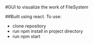 #GUI to visualize the work of FileSystem 

##Built using react.
To use:  
* clone repository  
* run npm install in project directory  
* run npm start  